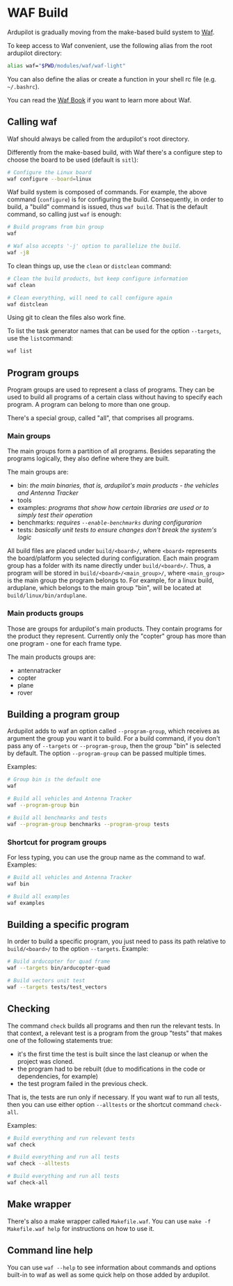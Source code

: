 # WAF Build #

Ardupilot is gradually moving from the make-based build system to
[Waf](https://waf.io/).

To keep access to Waf convenient, use the following alias from the
root ardupilot directory:

```bash
alias waf="$PWD/modules/waf/waf-light"
```

You can also define the alias or create a function in your shell rc file (e.g.
`~/.bashrc`).

You can read the [Waf Book](https://waf.io/book/) if you want to learn more
about Waf.

## Calling waf ##

Waf should always be called from the ardupilot's root directory.

Differently from the make-based build, with Waf there's a configure step
to choose the board to be used (default is `sitl`):

```bash
# Configure the Linux board
waf configure --board=linux
```

Waf build system is composed of commands. For example, the above command
(`configure`) is for configuring the build. Consequently, in order to build, a
"build" command is issued, thus `waf build`. That is the default command, so
calling just `waf` is enough:

```bash
# Build programs from bin group
waf

# Waf also accepts '-j' option to parallelize the build.
waf -j8
```

To clean things up, use the `clean` or `distclean` command:

```bash
# Clean the build products, but keep configure information
waf clean

# Clean everything, will need to call configure again
waf distclean
```

Using git to clean the files also work fine.

To list the task generator names that can be used for the option `--targets`,
use the `list`command:

```bash
waf list
```

## Program groups ##

Program groups are used to represent a class of programs. They can be used to
build all programs of a certain class without having to specify each program. A
program can belong to more than one group.

There's a special group, called "all", that comprises all programs.

### Main groups ###

The main groups form a partition of all programs. Besides separating the
programs logically, they also define where they are built.

The main groups are:

 - bin: *the main binaries, that is, ardupilot's main products - the vehicles and
   Antenna Tracker*
 - tools
 - examples: *programs that show how certain libraries are used or to simply
   test their operation*
 - benchmarks: *requires `--enable-benchmarks` during configurarion*
 - tests: *basically unit tests to ensure changes don't break the system's
   logic*

All build files are placed under `build/<board>/`, where `<board>` represents
the board/platform you selected during configuration. Each main program group
has a folder with its name directly under `build/<board>/`. Thus, a program
will be stored in `build/<board>/<main_group>/`, where `<main_group>` is the
main group the program belongs to. For example, for a linux build, arduplane,
which belongs to the main group "bin", will be located at
`build/linux/bin/arduplane`.

### Main products groups ###

Those are groups for ardupilot's main products. They contain programs for the
product they represent. Currently only the "copter" group has more than one
program - one for each frame type.

The main products groups are:

 - antennatracker
 - copter
 - plane
 - rover

## Building a program group ##

Ardupilot adds to waf an option called `--program-group`, which receives as
argument the group you want it to build. For a build command, if you don't pass
any of `--targets` or `--program-group`, then the group "bin" is selected by
default. The option `--program-group` can be passed multiple times.

Examples:

```bash
# Group bin is the default one
waf

# Build all vehicles and Antenna Tracker
waf --program-group bin

# Build all benchmarks and tests
waf --program-group benchmarks --program-group tests
```
### Shortcut for program groups ###

For less typing, you can use the group name as the command to waf. Examples:

```bash
# Build all vehicles and Antenna Tracker
waf bin

# Build all examples
waf examples
```

## Building a specific program ##

In order to build a specific program, you just need to pass its path relative
to `build/<board>/` to the option `--targets`. Example:

```bash
# Build arducopter for quad frame
waf --targets bin/arducopter-quad

# Build vectors unit test
waf --targets tests/test_vectors
```

## Checking ##

The command `check` builds all programs and then run the relevant tests. In
that context, a relevant test is a program from the group "tests" that makes
one of the following statements true:

 - it's the first time the test is built since the last cleanup or when the
   project was cloned.
 - the program had to be rebuilt (due to modifications in the code or
   dependencies, for example)
 - the test program failed in the previous check.

That is, the tests are run only if necessary. If you want waf to run all tests,
then you can use either option `--alltests` or the shortcut command
`check-all`.

Examples:

```bash
# Build everything and run relevant tests
waf check

# Build everything and run all tests
waf check --alltests

# Build everything and run all tests
waf check-all
```

## Make wrapper ##

There's also a make wrapper called `Makefile.waf`. You can use
`make -f Makefile.waf help` for instructions on how to use it.

## Command line help ##

You can use `waf --help` to see information about commands and options built-in
to waf as well as some quick help on those added by ardupilot.
